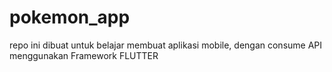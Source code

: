 # pokemon_app

repo ini dibuat untuk belajar membuat aplikasi mobile, dengan consume API menggunakan Framework FLUTTER
